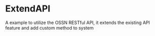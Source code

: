 # ExtendAPI
A example to utilize the OSSN RESTful API,  it extends the existing API feature and add custom method to system
